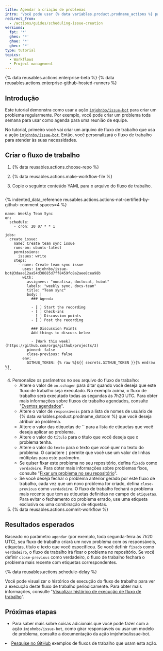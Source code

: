 ```yaml
---
title: Agendar a criação de problemas
intro: 'Você pode usar {% data variables.product.prodname_actions %} para criar um problema regularmente para coisas como reuniões diárias ou revisões trimestrais.'
redirect_from:
  - /actions/guides/scheduling-issue-creation
versions:
  fpt: '*'
  ghes: '*'
  ghae: '*'
  ghec: '*'
type: tutorial
topics:
  - Workflows
  - Project management
---
```


{% data reusables.actions.enterprise-beta %}
{% data reusables.actions.enterprise-github-hosted-runners %}

## Introdução

Este tutorial demonstra como usar a ação [`imjohnbo/issue-bot`](https://github.com/marketplace/actions/issue-bot-action) para criar um problema regularmente. Por exemplo, você pode criar um problema toda semana para usar como agenda para uma reunião de equipe.

No tutorial, primeiro você vai criar um arquivo de fluxo de trabalho que usa a ação [`imjohnbo/issue-bot`](https://github.com/marketplace/actions/issue-bot-action). Então, você personalizará o fluxo de trabalho para atender às suas necessidades.

## Criar o fluxo de trabalho

1. {% data reusables.actions.choose-repo %}
2. {% data reusables.actions.make-workflow-file %}
3. Copie o seguinte conteúdo YAML para o arquivo do fluxo de trabalho.

    ```yaml{:copy}
{% indented_data_reference reusables.actions.actions-not-certified-by-github-comment spaces=4 %}

    name: Weekly Team Sync
    on:
      schedule:
        - cron: 20 07 * * 1

    jobs:
      create_issue:
        name: Create team sync issue
        runs-on: ubuntu-latest
        permissions:
          issues: write
        steps:
          - name: Create team sync issue
            uses: imjohnbo/issue-bot@3daae12aa54d38685d7ff8459fc8a2aee8cea98b
            with:
              assignees: "monalisa, doctocat, hubot"
              labels: "weekly sync, docs-team"
              title: "Team sync"
              body: |
                ### Agenda

                - [ ] Start the recording
                - [ ] Check-ins
                - [ ] Discussion points
                - [ ] Post the recording

                ### Discussion Points
                Add things to discuss below

                - [Work this week](https://github.com/orgs/github/projects/3)
              pinned: false
              close-previous: false
            env:
              GITHUB_TOKEN: {% raw %}${{ secrets.GITHUB_TOKEN }}{% endraw %}
    ```

4. Personalize os parâmetros no seu arquivo do fluxo de trabalho:
   - Altere o valor de `on.schagen` para ditar quando você deseja que este fluxo de trabalho seja executado. No exemplo acima, o fluxo de trabalho será executado todas as segundas às 7h20 UTC. Para obter mais informações sobre fluxos de trabalho agendados, consulte "[Eventos agendados](/actions/reference/events-that-trigger-workflows#scheduled-events)".
   - Altere o valor de `responsáveis` para a lista de nomes de usuário de {% data variables.product.prodname_dotcom %} que você deseja atribuir ao problema.
   - Altere o valor das etiquetas de `` para a lista de etiquetas que você deseja aplicar ao problema.
   - Altere o valor do `título` para o título que você deseja que o problema tenha.
   - Altere o valor do `texto` para o texto que você quer no texto do problema. O caractere `|` permite que você use um valor de linhas múltiplas para este parâmetro.
   - Se quiser fixar este problema no seu repositório, defina `fixado` como `verdadeiro`. Para obter mais informações sobre problemas fixos, consulte "[Fixar um problema no seu repositório](/articles/pinning-an-issue-to-your-repository)".
   - Se você deseja fechar o problema anterior gerado por este fluxo de trabalho, cada vez que um novo problema for criado, defina `close-previous` como `verdadeiro`. O fluxo de trabalho fechará o problema mais recente que tem as etiquetas definidas no campo de `etiquetas`. Para evitar o fechamento do problema errado, use uma etiqueta exclusiva ou uma combinação de etiquetas.
5. {% data reusables.actions.commit-workflow %}

## Resultados esperados

Baseado no parâmetro `agendar` (por exemplo, toda segunda-feira às 7h20 UTC), seu fluxo de trabalho criará um novo problema com os responsáveis, etiquetas, título e texto que você especificou. Se você definir `fixado` como `verdadeiro`, o fluxo de trabalho irá fixar o problema no repositório. Se você definir `close-previous` como verdadeiro, o fluxo de trabalho fechará o problema mais recente com etiquetas correspondentes.

{% data reusables.actions.schedule-delay %}

Você pode visualizar o histórico de execução do fluxo de trabalho para ver a execução deste fluxo de trabalho periodicamente. Para obter mais informações, consulte "[Visualizar histórico de execução de fluxo de trabalho](/actions/managing-workflow-runs/viewing-workflow-run-history)".

## Próximas etapas

- Para saber mais sobre coisas adicionais que você pode fazer com a ação `imjohnbo/issue-bot`, como girar responsáveis ou usar um modelo de problema, consulte a</code> documentação da ação imjohnbo/issue-bot</a>.</li>
<li><a href="https://github.com/search?q=%22uses%3A+imjohnbo%2Fissue-bot%22&type=code">Pesquise no GitHub</a> exemplos de fluxos de trabalho que usam esta ação.</li>
</ul>
